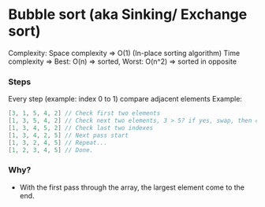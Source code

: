 # Bubble sort (aka Sinking/ Exchange sort)
Complexity:
Space complexity => O(1) (In-place sorting algorithm)
Time complexity => Best: O(n) => sorted, Worst: O(n^2) => sorted in opposite


### Steps
Every step (example: index 0 to 1) compare adjacent elements
Example: 
``` java
[3, 1, 5, 4, 2] // Check first two elements
[1, 3, 5, 4, 2] // Check next two elements, 3 > 5? if yes, swap, then check next two indexes
[1, 3, 4, 5, 2] // Check last two indexes
[1, 3, 4, 2, 5] // Next pass start
[1, 3, 2, 4, 5] // Repeat...
[1, 2, 3, 4, 5] // Done.
```
### Why?
- With the first pass through the array, the largest element come to the end.
